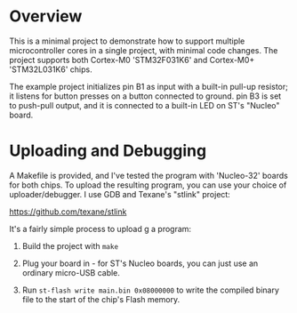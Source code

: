 # Overview

This is a minimal project to demonstrate how to support multiple microcontroller cores in a single project, with minimal code changes. The project supports both Cortex-M0 'STM32F031K6' and Cortex-M0+ 'STM32L031K6' chips.

The example project initializes pin B1 as input with a built-in pull-up resistor; it listens for button presses on a button connected to ground. pin B3 is set to push-pull output, and it is connected to a built-in LED on ST's "Nucleo" board.

# Uploading and Debugging

A Makefile is provided, and I've tested the program with 'Nucleo-32' boards for both chips. To upload the resulting program, you can use your choice of uploader/debugger. I use GDB and Texane's "stlink" project:

https://github.com/texane/stlink

It's a fairly simple process to upload g a program:

1. Build the project with `make`

2. Plug your board in - for ST's Nucleo boards, you can just use an ordinary micro-USB cable.

3. Run `st-flash write main.bin 0x08000000` to write the compiled binary file to the start of the chip's Flash memory.

